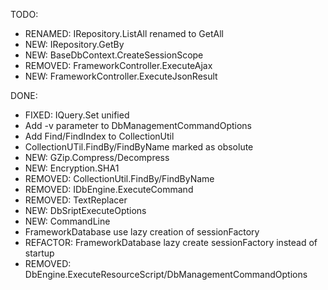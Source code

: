 TODO:
* RENAMED: IRepository.ListAll renamed to GetAll
* NEW: IRepository.GetBy
* NEW: BaseDbContext.CreateSessionScope
* REMOVED: FrameworkController.ExecuteAjax
* NEW: FrameworkController.ExecuteJsonResult

DONE:
* FIXED: IQuery<T>.Set unified
* Add -v parameter to DbManagementCommandOptions
* Add Find/FindIndex to CollectionUtil
* CollectionUTil.FindBy/FindByName marked as obsolute
* NEW: GZip.Compress/Decompress
* NEW: Encryption.SHA1
* REMOVED: CollectionUtil.FindBy/FindByName
* REMOVED: IDbEngine.ExecuteCommand
* REMOVED: TextReplacer
* NEW: DbSriptExecuteOptions
* NEW: CommandLine
* FrameworkDatabase use lazy creation of sessionFactory
* REFACTOR: FrameworkDatabase lazy create sessionFactory instead of startup
* REMOVED: DbEngine.ExecuteResourceScript/DbManagementCommandOptions
